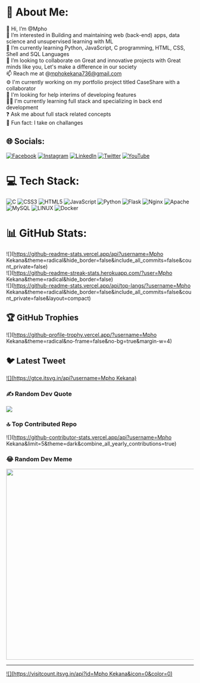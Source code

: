 # 💫 About Me:
👋 Hi, I’m @Mpho<br>👀 I’m interested in Building and maintaining web (back-end) apps, data science and unsupervised learning with ML<br>🌱 I’m currently learning Python, JavaScript, C programming, HTML, CSS, Shell and SQL Languages<br>💞️ I’m looking to collaborate on Great and innovative projects with Great minds like you, Let's make a difference in our society<br>📫 Reach me at @mphokekana736@gmail.com<br>⚙ I'm currently working on my portfolio project titled CaseShare with a collaborator<br>👭 I'm looking for help interims of developing features<br>👩‍🔬 I'm currently learning full stack and specializing in back end development<br>❓ Ask me about full stack related concepts<br>🚀 Fun fact: I take on challanges


## 🌐 Socials:
[![Facebook](https://img.shields.io/badge/Facebook-%231877F2.svg?logo=Facebook&logoColor=white)](https://facebook.com/PvffOffisial) 
[![Instagram](https://img.shields.io/badge/Instagram-%23E4405F.svg?logo=Instagram&logoColor=white)](https://instagram.com/PvffOffisial) 
[![LinkedIn](https://img.shilelds.io/badge/Linkedin-%0077B5.svg?logo=Linkedin&logoColor=white)](https://linkedin.com/in/mpho-kekana-063001215/) 
[![Twitter](https://img.shields.io/badge/Twitter-%231DA1F2.svg?logo=Twitter&logoColor=white)](https://twitter.com/MphoKekana) 
[![YouTube](https://img.shields.io/badge/YouTube-%23FF0000.svg?logo=YouTube&logoColor=white)](https://youtube.com/@Pvff) 

# 💻 Tech Stack:
![C](https://img.shields.io/badge/c-%2300599C.svg?style=for-the-badge&logo=c&logoColor=white) ![CSS3](https://img.shields.io/badge/css3-%231572B6.svg?style=for-the-badge&logo=css3&logoColor=white) ![HTML5](https://img.shields.io/badge/html5-%23E34F26.svg?style=for-the-badge&logo=html5&logoColor=white) ![JavaScript](https://img.shields.io/badge/javascript-%23323330.svg?style=for-the-badge&logo=javascript&logoColor=%23F7DF1E) ![Python](https://img.shields.io/badge/python-3670A0?style=for-the-badge&logo=python&logoColor=ffdd54) ![Flask](https://img.shields.io/badge/flask-%23000.svg?style=for-the-badge&logo=flask&logoColor=white) ![Nginx](https://img.shields.io/badge/nginx-%23009639.svg?style=for-the-badge&logo=nginx&logoColor=white) ![Apache](https://img.shields.io/badge/apache-%23D42029.svg?style=for-the-badge&logo=apache&logoColor=white) ![MySQL](https://img.shields.io/badge/mysql-%2300f.svg?style=for-the-badge&logo=mysql&logoColor=white) ![LINUX](https://img.shields.io/badge/Linux-FCC624?style=for-the-badge&logo=linux&logoColor=black) ![Docker](https://img.shields.io/badge/docker-%230db7ed.svg?style=for-the-badge&logo=docker&logoColor=white)
# 📊 GitHub Stats:
![](https://github-readme-stats.vercel.app/api?username=Mpho Kekana&theme=radical&hide_border=false&include_all_commits=false&count_private=false)<br/>
![](https://github-readme-streak-stats.herokuapp.com/?user=Mpho Kekana&theme=radical&hide_border=false)<br/>
![](https://github-readme-stats.vercel.app/api/top-langs/?username=Mpho Kekana&theme=radical&hide_border=false&include_all_commits=false&count_private=false&layout=compact)

## 🏆 GitHub Trophies
![](https://github-profile-trophy.vercel.app/?username=Mpho Kekana&theme=radical&no-frame=false&no-bg=true&margin-w=4)

## 🐦 Latest Tweet
[![](https://gtce.itsvg.in/api?username=Mpho Kekana)](https://github.com/VishwaGauravIn/github-twitter-card-embed)

### ✍️ Random Dev Quote
![](https://quotes-github-readme.vercel.app/api?type=horizontal&theme=radical)

### 🔝 Top Contributed Repo
![](https://github-contributor-stats.vercel.app/api?username=Mpho Kekana&limit=5&theme=dark&combine_all_yearly_contributions=true)

### 😂 Random Dev Meme
<img src="https://rm.up.railway.app/" width="512px"/>

---
[![](https://visitcount.itsvg.in/api?id=Mpho Kekana&icon=0&color=0)](https://visitcount.itsvg.in)

<!-- Proudly created with GPRM ( https://gprm.itsvg.in ) --> 
